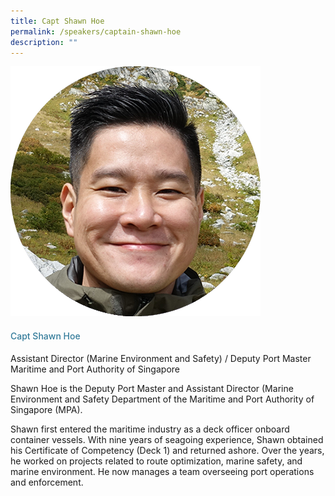 ```yaml
---
title: Capt Shawn Hoe
permalink: /speakers/captain-shawn-hoe
description: ""
---
```

<div class="row">
<div class="col is-3"><img src="/images/Speakers/ShawnHoe.png" /></div>
<div class="col is-9 speaker-details">
<h4>Capt Shawn Hoe</h4>
<p>Assistant Director (Marine Environment and Safety) / Deputy Port Master<br />Maritime and Port Authority of Singapore</p>
<p>Shawn Hoe is the Deputy Port Master and Assistant Director (Marine Environment and Safety Department of the Maritime and Port Authority of Singapore (MPA).</p>
 
<p>Shawn first entered the maritime industry as a deck officer onboard container vessels. With nine years of seagoing experience, Shawn obtained his Certificate of Competency (Deck 1) and returned ashore. Over the years, he worked on projects related to route optimization, marine safety, and marine environment. He now manages a team overseeing port operations and enforcement.</p>
</div>
</div>

<style type="text/css"> 
.is-left{
text-align: left;
}
h4{
font-weight: 500; 
color: #337B9A !important;
}
.speaker-details p { text-align: justified; }
</style>